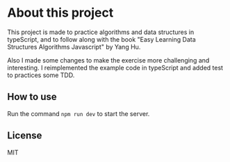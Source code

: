 # About this project

This project is made to practice algorithms and data structures in typeScript, and to follow along with the book "Easy Learning Data Structures Algorithms Javascript" by Yang Hu.

Also I made some changes to make the exercise more challenging and interesting. I reimplemented the example code in typeScript and added test to practices some TDD.

## How to use

Run the command `npm run dev` to start the server.

## License

MIT
